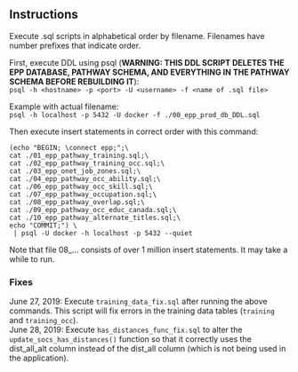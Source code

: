 ## Instructions  
Execute .sql scripts in alphabetical order by filename. Filenames have number prefixes that indicate order.  

First, execute DDL using psql (**WARNING: THIS DDL SCRIPT DELETES THE EPP DATABASE, PATHWAY SCHEMA, AND EVERYTHING IN THE PATHWAY SCHEMA BEFORE REBUILDING IT**):  
`psql -h <hostname> -p <port> -U <username> -f <name of .sql file>`  

Example with actual filename:  
`psql -h localhost -p 5432 -U docker -f ./00_epp_prod_db_DDL.sql`  

Then execute insert statements in correct order with this command:  
```
(echo "BEGIN; \connect epp;";\
cat ./01_epp_pathway_training.sql;\
cat ./02_epp_pathway_training_occ.sql;\
cat ./03_epp_onet_job_zones.sql;\
cat ./04_epp_pathway_occ_ability.sql;\
cat ./06_epp_pathway_occ_skill.sql;\
cat ./07_epp_pathway_occupation.sql;\
cat ./08_epp_pathway_overlap.sql;\
cat ./09_epp_pathway_occ_educ_canada.sql;\
cat ./10_epp_pathway_alternate_titles.sql;\
echo "COMMIT;") \
 | psql -U docker -h localhost -p 5432 --quiet
 ```
 
 Note that file 08_... consists of over 1 million insert statements. It may take a while to run.  
 
 
 ### Fixes
 June 27, 2019: Execute `training_data_fix.sql` after running the above commands. This script will fix errors in
 the training data tables (`training` and `training_occ`).  
 June 28, 2019: Execute `has_distances_func_fix.sql` to alter the `update_socs_has_distances()` function so that it 
 correctly uses the dist_all_alt column instead of the dist_all column (which is not being used in the application).